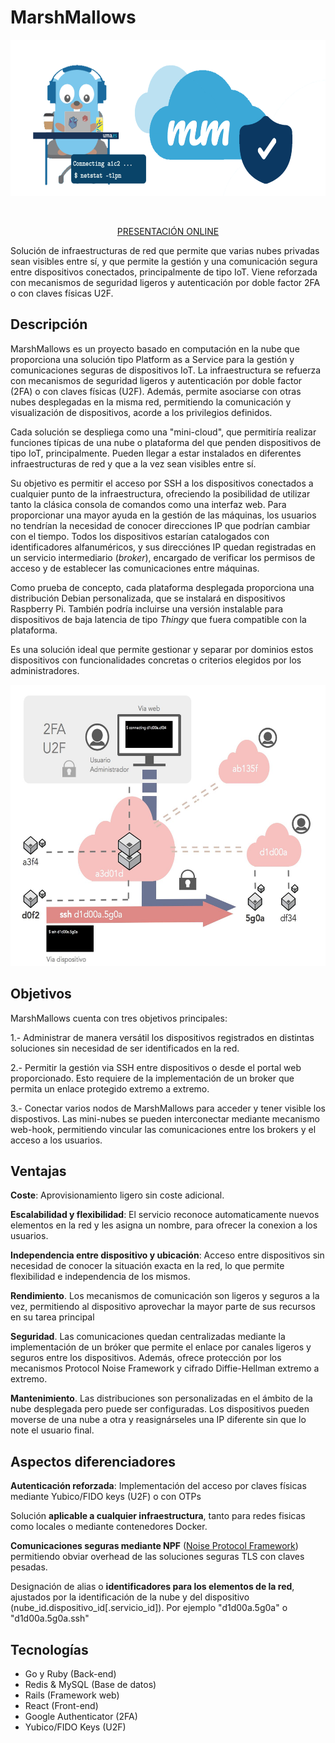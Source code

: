 # MarshMallows

<p align="center">
  <img width="650" height="250" src="docs/assets/img/mm_brand.png">
</p>
<br>

<p align="center">
  <a href="https://slides.com/alvarvrandkode/mmallows/fullscreen?token=s_VTj2I7">PRESENTACIÓN ONLINE</a>
</p>


Solución de infraestructuras de red que permite que varias nubes privadas sean visibles entre sí, y que permite la gestión y una comunicación segura entre dispositivos conectados, principalmente de tipo IoT. Viene reforzada con mecanismos de seguridad ligeros y autenticación por doble factor 2FA o con claves físicas U2F.

## Descripción
MarshMallows es un proyecto basado en computación en la nube que proporciona una solución tipo Platform as a Service para la gestión y comunicaciones seguras de dispositivos IoT. La infraestructura se refuerza con mecanismos de seguridad ligeros y autenticación por doble factor (2FA) o con claves físicas (U2F). Además, permite asociarse con otras nubes desplegadas en la misma red, permitiendo la comunicación y visualización de dispositivos, acorde a los privilegios definidos.

Cada solución se despliega como una "mini-cloud", que permitiría realizar funciones típicas de una nube o plataforma del que penden dispositivos de tipo IoT, principalmente. Pueden llegar a estar instalados en diferentes infraestructuras de red y que a la vez sean visibles entre sí.

Su objetivo es permitir el acceso por SSH a los dispositivos conectados a cualquier punto de la infraestructura, ofreciendo la posibilidad de utilizar tanto la clásica consola de comandos como una interfaz web. Para proporcionar una mayor ayuda en la gestión de las máquinas, los usuarios no tendrían la necesidad de conocer direcciones IP que podrían cambiar con el tiempo. Todos los dispositivos estarían catalogados con identificadores alfanuméricos, y sus direcciónes IP quedan registradas en un servicio intermediario (_broker_), encargado de verificar los permisos de acceso y de establecer las comunicaciones entre máquinas.

Como prueba de concepto, cada plataforma desplegada proporciona una distribución Debian personalizada, que se instalará en dispositivos Raspberry Pi. También podría incluirse una versión instalable para dispositivos de baja latencia de tipo _Thingy_ que fuera compatible con la plataforma.

Es una solución ideal que permite gestionar y separar por dominios estos dispositivos con funcionalidades concretas o criterios elegidos por los administradores.

<p align="center">
  <img  height="450" src="docs/assets/img/infr_schema.png">
</p>


## Objetivos
MarshMallows cuenta con tres objetivos principales:

1.- Administrar de manera versátil los dispositivos registrados en distintas soluciones sin necesidad de ser identificados en la red.

2.- Permitir la gestión via SSH entre dispositivos o desde el portal web proporcionado. Esto requiere de la implementación de un broker que permita un enlace protegido extremo a extremo.

3.- Conectar varios nodos de MarshMallows para acceder y tener visible los dispostivos. Las mini-nubes se pueden interconectar mediante mecanismo web-hook, permitiendo vincular las comunicaciones entre los brokers y el acceso a los usuarios.


## Ventajas
**Coste**: Aprovisionamiento ligero sin coste adicional.

**Escalabilidad y flexibilidad**: El servicio reconoce automaticamente nuevos elementos en la red y les asigna un nombre, para ofrecer la conexion a los usuarios.

**Independencia entre dispositivo y ubicación**: Acceso entre dispositivos sin necesidad de conocer la situación exacta en la red, lo que permite flexibilidad e independencia de los mismos.

**Rendimiento**. Los mecanismos de comunicación son ligeros y seguros a la vez, permitiendo al dispositivo aprovechar la mayor parte de sus recursos en su tarea principal

**Seguridad**. Las comunicaciones quedan centralizadas mediante la implementación de un bróker que permite el enlace por canales ligeros y seguros entre los dispositivos. Además, ofrece protección por los mecanismos Protocol Noise Framework y cifrado Diffie-Hellman extremo a extremo.

**Mantenimiento**. Las distribuciones son personalizadas en el ámbito de la nube desplegada pero puede ser configuradas. Los dispositivos pueden moverse de una nube a otra y reasignárseles una IP diferente sin que lo note el usuario final.


## Aspectos diferenciadores
**Autenticación reforzada**: Implementación del acceso por claves físicas mediante Yubico/FIDO keys (U2F) o con OTPs

Solución **aplicable a cualquier infraestructura**, tanto para redes fisicas como locales o mediante contenedores Docker.

**Comunicaciones seguras mediante NPF** ([Noise Protocol Framework](http://www.noiseprotocol.org/)) permitiendo obviar overhead de las soluciones seguras TLS con claves pesadas.

Designación de alias o **identificadores para los elementos de la red**,  ajustados por la identificación de la nube y del dispositivo (nube_id.dispositivo_id[.servicio_id]). Por ejemplo "d1d00a.5g0a" o "d1d00a.5g0a.ssh"


## Tecnologías
- Go y Ruby (Back-end)
- Redis & MySQL (Base de datos)
- Rails (Framework web)
- React (Front-end)
- Google Authenticator (2FA)
- Yubico/FIDO Keys (U2F)
